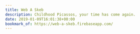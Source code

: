 ```yaml
---
title: Web A Skeb
description: Childhood Picassos, your time has come again.
date: 2019-01-09T16:01:38+00:00
bookmark_of: https://web-a-skeb.firebaseapp.com/
---
```

